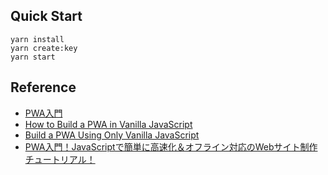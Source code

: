 ## Quick Start
```
yarn install
yarn create:key
yarn start
```

## Reference
- [PWA入門](http://www.tohoho-web.com/ex/pwa.html)
- [How to Build a PWA in Vanilla JavaScript](https://www.digitalocean.com/community/tutorials/js-vanilla-pwa)
- [Build a PWA Using Only Vanilla JavaScript](https://levelup.gitconnected.com/build-a-pwa-using-only-vanilla-javascript-bdf1eee6f37a)
- [PWA入門！JavaScriptで簡単に高速化＆オフライン対応のWebサイト制作チュートリアル！](https://paiza.hatenablog.com/entry/2018/08/29/PWA%E5%85%A5%E9%96%80%EF%BC%81JavaScript%E3%81%A7%E7%B0%A1%E5%8D%98%E3%81%AB%E9%AB%98%E9%80%9F%E5%8C%96%EF%BC%86%E3%82%AA%E3%83%95%E3%83%A9%E3%82%A4%E3%83%B3%E5%AF%BE%E5%BF%9C%E3%81%AEWeb%E3%82%B5)
